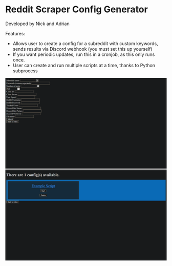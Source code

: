 # Reddit Scraper Config Generator

Developed by Nick and Adrian

Features:
 - Allows user to create a config for a subreddit with custom keywords, sends results via Discord webhook (you must set this up yourself)
  - If you want periodic updates, run this in a cronjob, as this only runs once.
 - User can create and run multiple scripts at a time, thanks to Python subprocess
 
![Screenshot 1](ss/scraper1.png)
![Screenshot 2](ss/scraper2.png)
